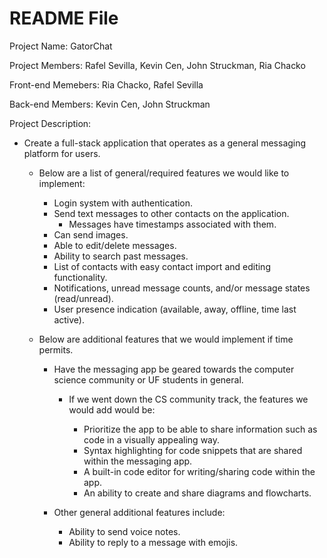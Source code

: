 # README File

Project Name: GatorChat

Project Members: Rafel Sevilla, Kevin Cen, John Struckman, Ria Chacko

Front-end Memebers: Ria Chacko, Rafel Sevilla

Back-end Members: Kevin Cen, John Struckman

Project Description:

- Create a full-stack application that operates as a general messaging platform for users.

  - Below are a list of general/required features we would like to implement:

    - Login system with authentication.
    - Send text messages to other contacts on the application.
      - Messages have timestamps associated with them.
    - Can send images.
    - Able to edit/delete messages.
    - Ability to search past messages.
    - List of contacts with easy contact import and editing functionality.
    - Notifications, unread message counts, and/or message states (read/unread).
    - User presence indication (available, away, offline, time last active).

  - Below are additional features that we would implement if time permits.
  
    - Have the messaging app be geared towards the computer science community or UF students in general.
    
      - If we went down the CS community track, the features we would add would be:
        
        - Prioritize the app to be able to share information such as code in a visually appealing way.
        - Syntax highlighting for code snippets that are shared within the messaging app.
        - A built-in code editor for writing/sharing code within the app.
        - An ability to create and share diagrams and flowcharts.
        
    - Other general additional features include:
    
      - Ability to send voice notes.
      - Ability to reply to a message with emojis.






 
